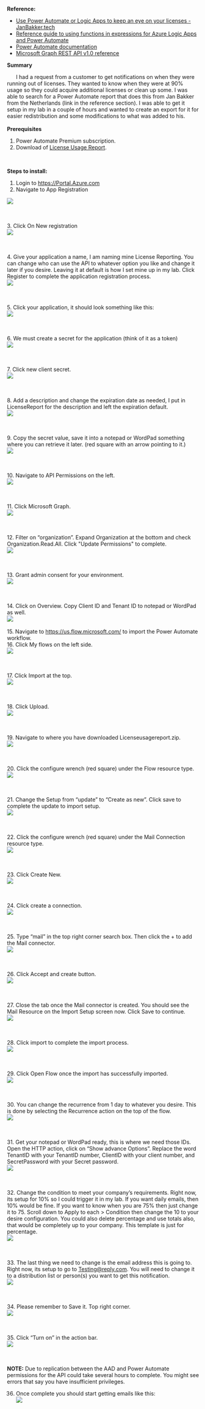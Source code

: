 **Reference:** <BR>
* [Use Power Automate or Logic Apps to keep an eye on your licenses - JanBakker.tech](https://janbakker.tech/use-power-automate-or-logic-apps-to-keep-an-eye-on-your-licenses/) <BR>
* [Reference guide to using functions in expressions for Azure Logic Apps and Power Automate](https://docs.microsoft.com/en-us/azure/logic-apps/workflow-definition-language-functions-reference) <BR>
* [Power Automate documentation](https://docs.microsoft.com/en-us/power-automate/) <BR>
* [Microsoft Graph REST API v1.0 reference](https://docs.microsoft.com/en-us/graph/api/overview?view=graph-rest-1.0) <BR>

**Summary** <BR>

&nbsp;&nbsp;&nbsp;&nbsp;&nbsp; I had a request from a customer to get notifications on when they were running out of licenses. They wanted to know when they were at 90% usage so they could acquire additional licenses or clean up some. I was able to search for a Power Automate report that does this from Jan Bakker from the Netherlands (link in the reference section). I was able to get it setup in my lab in a couple of hours and wanted to create an export for it for easier redistribution and some modifications to what was added to his.<BR>
<BR>
**Prerequisites** <BR>
1. Power Automate Premium subscription.<BR>
2. Download of [License Usage Report](https://github.com/mattnovitsch/M365/blob/main/LicenseUsageReport.zip).<BR>
<BR>

**Steps to install:** <BR>
1.	Login to https://Portal.Azure.com <BR>
2.	Navigate to App Registration <BR>

![](https://github.com/mattnovitsch/M365/blob/main/M365AppRegistration.JPG) 

<BR><BR>
3.	Click On New registration <BR>
![](https://github.com/mattnovitsch/M365/blob/main/M365NewRegistration.JPG) 

<BR><BR>
4.	Give your application a name, I am naming mine License Reporting. You can change who can use the API to whatever option you like and change it later if you desire. Leaving it at default is how I set mine up in my lab. Click Register to complete the application registration process.<BR>
![](https://github.com/mattnovitsch/M365/blob/main/M365AppRegistration2.JPG)
 
<BR><BR>
5.	Click your application, it should look something like this:<BR>
![](https://github.com/mattnovitsch/M365/blob/main/M365ClickApplicaiton.JPG)

<BR><BR> 
6.	We must create a secret for the application (think of it as a token)<BR>
![](https://github.com/mattnovitsch/M365/blob/main/M365secret1.JPG)
 
<BR><BR>
7.	Click new client secret.<BR>
![](https://github.com/mattnovitsch/M365/blob/main/M365secret2.JPG)
 
<BR> <BR>
8.	Add a description and change the expiration date as needed, I put in LicenseReport for the description and left the expiration default.<BR>
![](https://github.com/mattnovitsch/M365/blob/main/M365secret4.JPG)

<BR> <BR>
9.	Copy the secret value, save it into a notepad or WordPad something where you can retrieve it later. (red square with an arrow pointing to it.)<BR>
![](https://github.com/mattnovitsch/M365/blob/main/M365secret3.JPG)
 
<BR><BR>
10.	Navigate to API Permissions on the left.<BR>
![](https://github.com/mattnovitsch/M365/blob/main/M365API1.JPG)

<BR> <BR>
11.	Click Microsoft Graph.<BR>
![](https://github.com/mattnovitsch/M365/blob/main/M365API2.JPG)

<BR><BR>
12.	Filter on “organization”. Expand Organization at the bottom and check Organization.Read.All. Click "Update Permissions" to complete.<BR>
![](https://github.com/mattnovitsch/M365/blob/main/M365API3.JPG)

<BR><BR>
13.	Grant admin consent for your environment.<BR>
![](https://github.com/mattnovitsch/M365/blob/main/M365API4.JPG)

<BR><BR>
14.	Click on Overview. Copy Client ID and Tenant ID to notepad or WordPad as well.<BR>
![](https://github.com/mattnovitsch/M365/blob/main/M365IDs.JPG)
<BR><BR>
15.	Navigate to https://us.flow.microsoft.com/ to import the Power Automate workflow.<BR>
16.	Click My flows on the left side.<BR>
![](https://github.com/mattnovitsch/M365/blob/main/M365Flow1.jpg)

<BR><BR>
17.	Click Import at the top.<BR>
![](https://github.com/mattnovitsch/M365/blob/main/M365Flow2.jpg)

<BR><BR>
18.	Click Upload.<BR>
![](https://github.com/mattnovitsch/M365/blob/main/M365Flow3.jpg)

<BR><BR>
19.	Navigate to where you have downloaded Licenseusagereport.zip.<BR>
![](https://github.com/mattnovitsch/M365/blob/main/M365ImportPackage.JPG)

<BR><BR>
20.	Click the configure wrench (red square) under the Flow resource type. <BR>
![](https://github.com/mattnovitsch/M365/blob/main/M365Flow4.jpg)

<BR> <BR>
21.	Change the Setup from “update” to “Create as new”. Click save to complete the update to import setup.<BR>
![](https://github.com/mattnovitsch/M365/blob/main/M365Flow5.jpg)

<BR> <BR>
22.	Click the configure wrench (red square) under the Mail Connection resource type.<BR>
![](https://github.com/mattnovitsch/M365/blob/main/M365Flow6.jpg)

<BR> <BR>
23.	Click Create New.<BR>
![](https://github.com/mattnovitsch/M365/blob/main/M365Flow7.jpg)

<BR> <BR>
24.	Click create a connection.<BR>
![](https://github.com/mattnovitsch/M365/blob/main/M365Flow8.jpg)

<BR><BR>
25.	Type “mail” in the top right corner search box. Then click the + to add the Mail connector.<BR>
![](https://github.com/mattnovitsch/M365/blob/main/M365Flow9.jpg)

<BR><BR>
26.	Click Accept and create button. <BR>
![](https://github.com/mattnovitsch/M365/blob/main/M365Flow10.jpg)

<BR><BR>
27.	Close the tab once the Mail connector is created. You should see the Mail Resource on the Import Setup screen now. Click Save to continue.<BR>
![](https://github.com/mattnovitsch/M365/blob/main/M365Flow11.jpg)

<BR> <BR>
28.	Click import to complete the import process.<BR>
![](https://github.com/mattnovitsch/M365/blob/main/M365Flow12.jpg)

<BR><BR>
29.	Click Open Flow once the import has successfully imported. <BR>
![](https://github.com/mattnovitsch/M365/blob/main/M365Flow13.jpg)

<BR> <BR>
30.	You can change the recurrence from 1 day to whatever you desire. This is done by selecting the Recurrence action on the top of the flow.<BR>
![](https://github.com/mattnovitsch/M365/blob/main/M365Flow17.jpg)

<BR> <BR>
31.	Get your notepad or WordPad ready, this is where we need those IDs. Open the HTTP action, click on “Show advance Options”.  Replace the word TenantID with your TenantID number, ClientID with your client number, and SecretPassword with your Secret password. <BR>
![](https://github.com/mattnovitsch/M365/blob/main/M365Flow19.jpg)

<BR> <BR>
32.	Change the condition to meet your company’s requirements. Right now, its setup for 10% so I could trigger it in my lab. If you want daily emails, then 10% would be fine. If you want to know when you are 75% then just change it to 75. Scroll down to Apply to each > Condition then change the 10 to your desire configuration. You could also delete percentage and use totals also, that would be completely up to your company. This template is just for percentage.<BR>
![](https://github.com/mattnovitsch/M365/blob/main/M365Flow14.jpg)

<BR><BR>
33.	The last thing we need to change is the email address this is going to. Right now, its setup to go to Testing@reply.com. You will need to change it to a distribution list or person(s) you want to get this notification. <BR>
![](https://github.com/mattnovitsch/M365/blob/main/M365Flow18.jpg)

<BR><BR>
34.	Please remember to Save it. Top right corner. <BR>
![](https://github.com/mattnovitsch/M365/blob/main/M365Flow15.jpg)

<BR><BR>
35.	Click “Turn on” in the action bar. <BR>
![](https://github.com/mattnovitsch/M365/blob/main/M365Flow16.jpg)

<BR><BR>
**NOTE:** Due to replication between the AAD and Power Automate permissions for the API could take several hours to complete. You might see errors that say you have insufficient privileges. <BR>
 
36.	Once complete you should start getting emails like this: <BR>
![](https://github.com/mattnovitsch/M365/blob/main/M365Email.jpg)

<BR><BR>